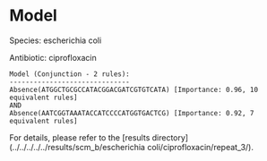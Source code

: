 
# Model

Species: escherichia coli

Antibiotic: ciprofloxacin

```
Model (Conjunction - 2 rules):
------------------------------
Absence(ATGGCTGCGCCATACGGACGATCGTGTCATA) [Importance: 0.96, 10 equivalent rules]
AND
Absence(AATCGGTAAATACCATCCCCATGGTGACTCG) [Importance: 0.92, 7 equivalent rules]

```

For details, please refer to the [results directory](../../../../../results/scm_b/escherichia coli/ciprofloxacin/repeat_3/).

